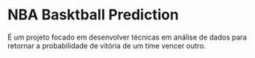 # NBA Basktball Prediction
É
um projeto focado em desenvolver técnicas em análise de dados para retornar a probabilidade de vitória de um time vencer outro.
